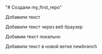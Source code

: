 "# Создали my_first_repo" 

Добавили текст


Добавили текст через веб браузер

Добавим текст локально

Добавили текст в новой ветке newbranch
